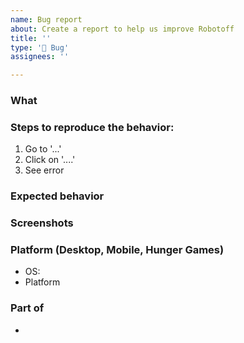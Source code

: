 ```yaml
---
name: Bug report
about: Create a report to help us improve Robotoff
title: ''
type: '🐛 Bug'
assignees: ''

---
```


### What
<!-- A clear and concise description of what the bug is.-->

### Steps to reproduce the behavior:
1. Go to '...'
2. Click on '....'
3. See error

### Expected behavior
<!-- A clear and concise description of what you expected to happen. -->

### Screenshots
<!-- (Optional, delete if not needed) -->

### Platform (Desktop, Mobile, Hunger Games)
 - OS: <!-- [e.g. iOS, Android, Desktop] -->
 - Platform <!-- [e.g. Desktop, Mobile, Hunger Games] -->

### Part of
- <!-- Add the issue number preceded by # (that also allows searching by name for similar issues): eg #374 -->
